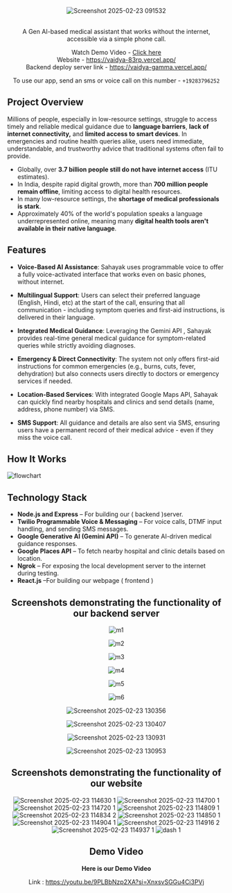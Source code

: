 
<div align='center'>
   

![Screenshot 2025-02-23 091532](https://github.com/user-attachments/assets/3cf5538e-01a5-48eb-ac11-71d4d3e1f771)

<br> 
A Gen AI-based medical assistant that works without the internet, accessible via a simple phone call.

Watch Demo Video - <a href='https://youtu.be/GyAh_ADMFKA](https://youtu.be/9PLBbNzp2XA?si=P__Z80o56j7gX9Sb'>Click here</a>
<br>
Website - https://vaidya-83rp.vercel.app/
<br>
Backend deploy server link - https://vaidya-gamma.vercel.app/

To use our app, send an sms or voice call on this number - `+19283796252`


   
</div>

## Project Overview
Millions of people, especially in low-resource settings, struggle to access timely and reliable medical guidance due to **language barriers**, **lack of internet connectivity,** and **limited access to smart devices**. In emergencies and routine health queries alike, users need immediate, understandable, and trustworthy advice that traditional systems often fail to provide.

- Globally, over **3.7 billion people still do not have internet access** (ITU estimates).
- In India, despite rapid digital growth, more than **700 million people remain offline**, limiting access to digital health resources.
- In many low-resource settings, the **shortage of medical professionals is stark**.
- Approximately 40% of the world's population speaks a language underrepresented online, meaning many **digital health tools aren't available in their native language**. 

## Features

- **Voice-Based AI Assistance**:
Sahayak uses programmable voice to offer a fully voice-activated interface that works even on basic phones, without internet.

- **Multilingual Support**:
Users can select their preferred language (English, Hindi, etc) at the start of the call, ensuring that all communication - including symptom queries and first-aid instructions, is delivered in their language.

- **Integrated Medical Guidance**:
Leveraging the Gemini API , Sahayak provides real-time general medical guidance for symptom-related queries while strictly avoiding diagnoses.

- **Emergency & Direct Connectivity**:
The system not only offers first-aid instructions for common emergencies (e.g., burns, cuts, fever, dehydration) but also connects users directly to doctors or emergency services if needed.

- **Location-Based Services**:
With integrated Google Maps API, Sahayak can quickly find nearby hospitals and clinics and send details (name, address, phone number) via SMS.

- **SMS Support**:
All guidance and details are also sent via SMS, ensuring users have a permanent record of their medical advice - even if they miss the voice call.


## How It Works

![flowchart](https://github.com/user-attachments/assets/71080043-94fb-4e5e-8c57-c86bedd51d2e)


## Technology Stack
- **Node.js and Express** – For building our ( backend )server.
- **Twilio Programmable Voice & Messaging** –  For voice calls, DTMF input handling, and sending SMS messages.
- **Google Generative AI (Gemini API)** – To generate AI-driven medical guidance responses.
- **Google Places API** – To fetch nearby hospital and clinic details based on location.
- **Ngrok** – For exposing the local development server to the internet during testing.
- **React.js** –For building our webpage ( frontend )

<div align='center'>

<h2>Screenshots demonstrating the functionality of our backend server</h2>

![m1](https://github.com/user-attachments/assets/aa93d7db-b009-46e1-8137-38ccdfebb275)

![m2](https://github.com/user-attachments/assets/d1973fdc-f440-44ea-8580-8209e23bfabe)

![m3](https://github.com/user-attachments/assets/f53f6f8b-4a71-4631-ab2c-2200982dc451)

![m4](https://github.com/user-attachments/assets/948672c8-3f54-44c1-805d-8649fda945da)


![m5](https://github.com/user-attachments/assets/f417a037-4828-4ee8-9fe1-8f3ba946b963)


![m6](https://github.com/user-attachments/assets/4e286d98-b6e8-4ef3-b2e8-c2bfb498aac1)



![Screenshot 2025-02-23 130356](https://github.com/user-attachments/assets/253ad188-7a3c-46fd-94c7-86e079e9d657)


![Screenshot 2025-02-23 130407](https://github.com/user-attachments/assets/fa623fa1-ad86-4245-82a9-36cbe62b7d8e)

![Screenshot 2025-02-23 130931](https://github.com/user-attachments/assets/af9e3ddb-31a1-49a2-b0e7-9c19bcdf76c6)

![Screenshot 2025-02-23 130953](https://github.com/user-attachments/assets/38277977-554e-45db-b280-09fe8e09df4c)





<h2>Screenshots demonstrating the functionality of our website</h2>

![Screenshot 2025-02-23 114630 1](https://github.com/user-attachments/assets/3e14a979-02d6-4b7e-a459-b67f07316677)
![Screenshot 2025-02-23 114700 1](https://github.com/user-attachments/assets/741d54ef-4b71-40f8-9fd4-3ae277df4c61)
![Screenshot 2025-02-23 114720 1](https://github.com/user-attachments/assets/5e57de1e-06b5-4848-ac89-5f92984ea430)
![Screenshot 2025-02-23 114809 1](https://github.com/user-attachments/assets/08ca65ab-64da-4f4f-9837-1fa50fa68c58)
![Screenshot 2025-02-23 114834 2](https://github.com/user-attachments/assets/f9ec5b06-ebdd-43a9-b61d-c11838882b1c)
![Screenshot 2025-02-23 114850 1](https://github.com/user-attachments/assets/3051099d-547c-45ac-a9a4-1f1db1842d26)
![Screenshot 2025-02-23 114904 1](https://github.com/user-attachments/assets/5be99cc6-e999-408a-a04d-3291f42c3d29)
![Screenshot 2025-02-23 114916 2](https://github.com/user-attachments/assets/e914b444-5d3a-4a9d-9c2c-53d9f9424ec9)
![Screenshot 2025-02-23 114937 1](https://github.com/user-attachments/assets/cba716ea-58d0-4b43-ba39-c1e0f0f7565f)
![dash 1](https://github.com/user-attachments/assets/46783686-5fa7-4e75-883c-c70b4e06144d)



<h2>Demo Video</h2>




**Here is our Demo Video**

Link : https://youtu.be/9PLBbNzp2XA?si=XnxsvSGGu4Ci3PVj





</div>

